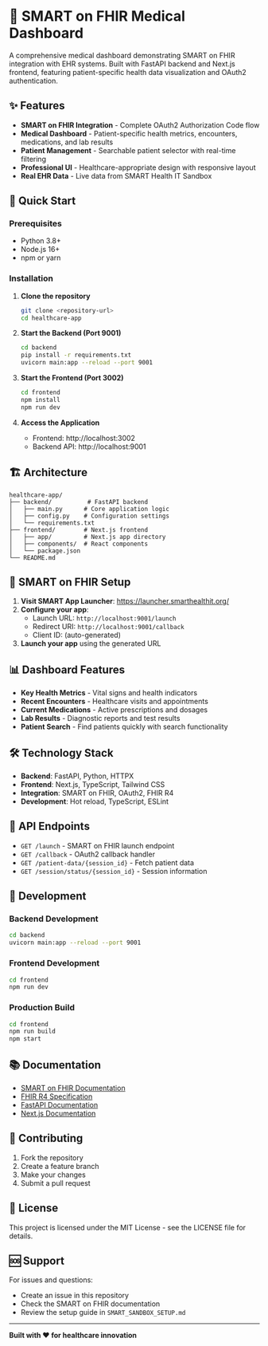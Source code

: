 # 🏥 SMART on FHIR Medical Dashboard

A comprehensive medical dashboard demonstrating SMART on FHIR integration with EHR systems. Built with FastAPI backend and Next.js frontend, featuring patient-specific health data visualization and OAuth2 authentication.

## ✨ Features

- **SMART on FHIR Integration** - Complete OAuth2 Authorization Code flow
- **Medical Dashboard** - Patient-specific health metrics, encounters, medications, and lab results
- **Patient Management** - Searchable patient selector with real-time filtering
- **Professional UI** - Healthcare-appropriate design with responsive layout
- **Real EHR Data** - Live data from SMART Health IT Sandbox

## 🚀 Quick Start

### Prerequisites
- Python 3.8+
- Node.js 16+
- npm or yarn

### Installation

1. **Clone the repository**
   ```bash
   git clone <repository-url>
   cd healthcare-app
   ```

2. **Start the Backend (Port 9001)**
   ```bash
   cd backend
   pip install -r requirements.txt
   uvicorn main:app --reload --port 9001
   ```

3. **Start the Frontend (Port 3002)**
   ```bash
   cd frontend
   npm install
   npm run dev
   ```

4. **Access the Application**
   - Frontend: http://localhost:3002
   - Backend API: http://localhost:9001

## 🏗️ Architecture

```
healthcare-app/
├── backend/          # FastAPI backend
│   ├── main.py      # Core application logic
│   ├── config.py    # Configuration settings
│   └── requirements.txt
├── frontend/        # Next.js frontend
│   ├── app/         # Next.js app directory
│   ├── components/  # React components
│   └── package.json
└── README.md
```

## 🔐 SMART on FHIR Setup

1. **Visit SMART App Launcher**: https://launcher.smarthealthit.org/
2. **Configure your app**:
   - Launch URL: `http://localhost:9001/launch`
   - Redirect URI: `http://localhost:9001/callback`
   - Client ID: (auto-generated)
3. **Launch your app** using the generated URL

## 📊 Dashboard Features

- **Key Health Metrics** - Vital signs and health indicators
- **Recent Encounters** - Healthcare visits and appointments
- **Current Medications** - Active prescriptions and dosages
- **Lab Results** - Diagnostic reports and test results
- **Patient Search** - Find patients quickly with search functionality

## 🛠️ Technology Stack

- **Backend**: FastAPI, Python, HTTPX
- **Frontend**: Next.js, TypeScript, Tailwind CSS
- **Integration**: SMART on FHIR, OAuth2, FHIR R4
- **Development**: Hot reload, TypeScript, ESLint

## 📝 API Endpoints

- `GET /launch` - SMART on FHIR launch endpoint
- `GET /callback` - OAuth2 callback handler
- `GET /patient-data/{session_id}` - Fetch patient data
- `GET /session/status/{session_id}` - Session information

## 🔧 Development

### Backend Development
```bash
cd backend
uvicorn main:app --reload --port 9001
```

### Frontend Development
```bash
cd frontend
npm run dev
```

### Production Build
```bash
cd frontend
npm run build
npm start
```

## 📚 Documentation

- [SMART on FHIR Documentation](http://docs.smarthealthit.org/)
- [FHIR R4 Specification](https://hl7.org/fhir/R4/)
- [FastAPI Documentation](https://fastapi.tiangolo.com/)
- [Next.js Documentation](https://nextjs.org/docs)

## 🤝 Contributing

1. Fork the repository
2. Create a feature branch
3. Make your changes
4. Submit a pull request

## 📄 License

This project is licensed under the MIT License - see the LICENSE file for details.

## 🆘 Support

For issues and questions:
- Create an issue in this repository
- Check the SMART on FHIR documentation
- Review the setup guide in `SMART_SANDBOX_SETUP.md`

---

**Built with ❤️ for healthcare innovation**